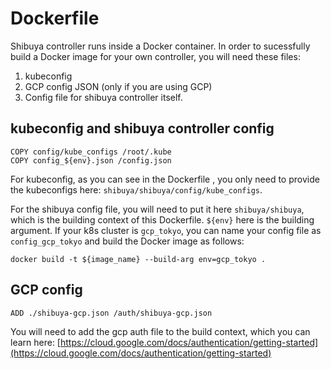 # Dockerfile

Shibuya controller runs inside a Docker container. In order to sucessfully build a Docker image for your own controller, you will need these files:

1. kubeconfig
2. GCP config JSON (only if you are using GCP)
3. Config file for shibuya controller itself.

## kubeconfig and shibuya controller config

```
COPY config/kube_configs /root/.kube
COPY config_${env}.json /config.json
```

For kubeconfig, as you can see in the Dockerfile , you only need to provide the kubeconfigs here: `shibuya/shibuya/config/kube_configs`.

For the shibuya config file, you will need to put it here `shibuya/shibuya`, which is the building context of this Dockerfile. `${env}` here is the building argument. If your k8s cluster is `gcp_tokyo`, you can name your config file as `config_gcp_tokyo` and build the Docker image as follows:

`docker build -t ${image_name} --build-arg env=gcp_tokyo .`

## GCP config

```
ADD ./shibuya-gcp.json /auth/shibuya-gcp.json
```

You will need to add the gcp auth file to the build context, which you can learn here: [https://cloud.google.com/docs/authentication/getting-started](https://cloud.google.com/docs/authentication/getting-started)